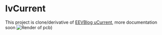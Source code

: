 # lvCurrent 
This project is clone/derivative of [EEVBlog uCurrent](https://www.eevblog.com/projects/ucurrent/), more documentation soon
![Render of pcb](https://github.com/koszalix/lvCurrent/Photo/render_top_rev_d.png))
